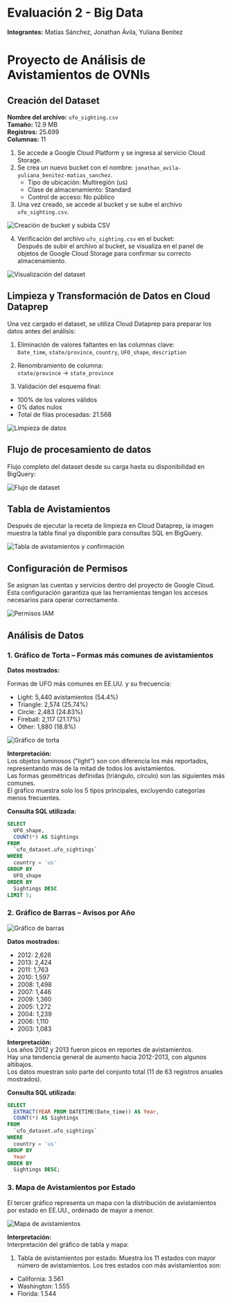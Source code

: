 
# Evaluación 2 - Big Data

**Integrantes:** Matías Sánchez, Jonathan Ávila, Yuliana Benitez

# Proyecto de Análisis de Avistamientos de OVNIs

## Creación del Dataset

**Nombre del archivo:** `ufo_sighting.csv`  
**Tamaño:** 12.9 MB  
**Registros:** 25.699  
**Columnas:** 11  

1. Se accede a Google Cloud Platform y se ingresa al servicio Cloud Storage.
2. Se crea un nuevo bucket con el nombre: `jonathan_avila-yuliana_benitez-matias_sanchez`.
   - Tipo de ubicación: Multiregión (us)
   - Clase de almacenamiento: Standard
   - Control de acceso: No público
3. Una vez creado, se accede al bucket y se sube el archivo `ufo_sighting.csv`.

![Creación de bucket y subida CSV](https://github.com/user-attachments/assets/bb05351a-6d51-4e77-afe8-db6b6e136355)

4. Verificación del archivo `ufo_sighting.csv` en el bucket:  
Después de subir el archivo al bucket, se visualiza en el panel de objetos de Google Cloud Storage para confirmar su correcto almacenamiento.

![Visualización del dataset](https://github.com/user-attachments/assets/0c422a73-9f72-4fc7-a580-adbd64093058)

## Limpieza y Transformación de Datos en Cloud Dataprep

Una vez cargado el dataset, se utiliza Cloud Dataprep para preparar los datos antes del análisis:

1. Eliminación de valores faltantes en las columnas clave:  
`Date_time`, `state/province`, `country`, `UFO_shape`, `description`

2. Renombramiento de columna:  
`state/province` → `state_province`

3. Validación del esquema final:  
- 100% de los valores válidos  
- 0% datos nulos  
- Total de filas procesadas: 21.568

![Limpieza de datos](https://github.com/user-attachments/assets/78eb8e9c-3004-4721-b27c-b39f9bc6eda3)

## Flujo de procesamiento de datos

Flujo completo del dataset desde su carga hasta su disponibilidad en BigQuery:

![Flujo de dataset](https://github.com/user-attachments/assets/d45aeacc-b303-4d08-8670-019309d69e65)

## Tabla de Avistamientos

Después de ejecutar la receta de limpieza en Cloud Dataprep, la imagen muestra la tabla final ya disponible para consultas SQL en BigQuery.

![Tabla de avistamientos y confirmación](https://github.com/user-attachments/assets/f9387969-c49e-4a47-aefd-4e2cce81c7d2)

## Configuración de Permisos

Se asignan las cuentas y servicios dentro del proyecto de Google Cloud. Esta configuración garantiza que las herramientas tengan los accesos necesarios para operar correctamente.

![Permisos IAM](https://github.com/user-attachments/assets/76452845-4b72-437e-9694-faaf2042e70d)

## Análisis de Datos

### 1. Gráfico de Torta – Formas más comunes de avistamientos

**Datos mostrados:**  

Formas de UFO más comunes en EE.UU. y su frecuencia:
- Light: 5,440 avistamientos (54.4%)
- Triangle: 2,574 (25.74%)
- Circle: 2,483 (24.83%)
- Fireball: 2,117 (21.17%)
- Other: 1,880 (18.8%)


![Gráfico de torta](https://github.com/user-attachments/assets/a31e9378-bfd3-46e2-b44b-70ed533649af)


**Interpretación:**  
Los objetos luminosos ("light") son con diferencia los más reportados, representando más de la mitad de todos los avistamientos.  
Las formas geométricas definidas (triángulo, círculo) son las siguientes más comunes.  
El gráfico muestra solo los 5 tipos principales, excluyendo categorías menos frecuentes.

**Consulta SQL utilizada:**
```sql
SELECT 
  UFO_shape,
  COUNT(*) AS Sightings
FROM 
  `ufo_dataset.ufo_sightings`
WHERE 
  country = 'us'
GROUP BY 
  UFO_shape
ORDER BY 
  Sightings DESC
LIMIT 5;
```

### 2. Gráfico de Barras – Avisos por Año

![Gráfico de barras](https://github.com/user-attachments/assets/4cb2443f-8009-4d9c-a9c7-f86cfbd826cf)

**Datos mostrados:**
- 2012: 2,626
- 2013: 2,424
- 2011: 1,763
- 2010: 1,597
- 2008: 1,498
- 2007: 1,446
- 2009: 1,360
- 2005: 1,272
- 2004: 1,239
- 2006: 1,110
- 2003: 1,083

**Interpretación:**  
Los años 2012 y 2013 fueron picos en reportes de avistamientos.  
Hay una tendencia general de aumento hacia 2012-2013, con algunos altibajos.  
Los datos muestran solo parte del conjunto total (11 de 63 registros anuales mostrados).

**Consulta SQL utilizada:**
```sql
SELECT 
  EXTRACT(YEAR FROM DATETIME(Date_time)) AS Year,
  COUNT(*) AS Sightings
FROM 
  `ufo_dataset.ufo_sightings`
WHERE 
  country = 'us'
GROUP BY 
  Year
ORDER BY 
  Sightings DESC;
```

### 3. Mapa de Avistamientos por Estado

El tercer gráfico representa un mapa con la distribución de avistamientos por estado en EE.UU., ordenado de mayor a menor.

![Mapa de avistamientos](https://github.com/user-attachments/assets/86ae55de-b404-499e-a1ae-d25ac1e25429)

**Interpretación:**  
Interpretación del gráfico de tabla y mapa:
1. Tabla de avistamientos por estado:
Muestra los 11 estados con mayor número de avistamientos.
Los tres estados con más avistamientos son:

- California: 3.561
- Washington: 1.555
- Florida: 1.544
